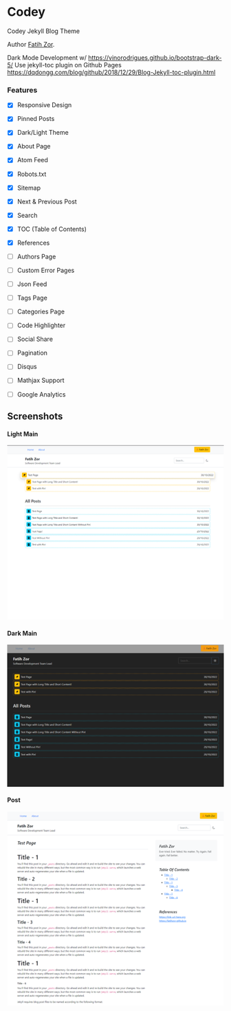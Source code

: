 # Codey

Codey Jekyll Blog Theme

Author [Fatih Zor](https://fatihzor.dev).

Dark Mode Development w/ https://vinorodrigues.github.io/bootstrap-dark-5/
Use jekyll-toc plugin on Github Pages https://dqdongg.com/blog/github/2018/12/29/Blog-Jekyll-toc-plugin.html

### Features

- [x] Responsive Design
- [x] Pinned Posts
- [x] Dark/Light Theme
- [x] About Page
- [x] Atom Feed
- [x] Robots.txt
- [x] Sitemap
- [x] Next & Previous Post
- [x] Search
- [x] TOC (Table of Contents)
- [x] References
- [ ] Authors Page
- [ ] Custom Error Pages
- [ ] Json Feed
- [ ] Tags Page
- [ ] Categories Page
- [ ] Code Highlighter
- [ ] Social Share
- [ ] Pagination
- [ ] Disqus
- [ ] Mathjax Support
- [ ] Google Analytics


## Screenshots

#### Light Main
![dark-theme](github-media/main.png)

#### Dark Main
![dark-theme](github-media/dark-main.png)

#### Post
![post](github-media/post.png)

